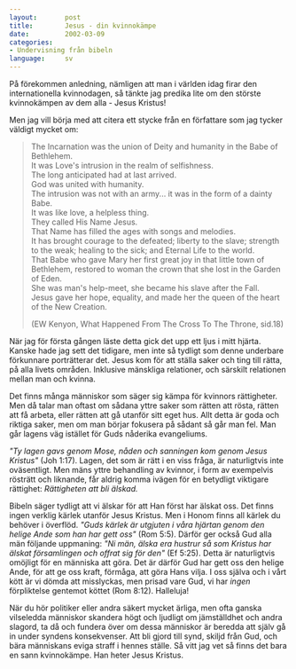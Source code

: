 ```yaml
---
layout:       post
title:        Jesus - din kvinnokämpe
date:         2002-03-09
categories:
- Undervisning från bibeln
language:     sv
---
```

På förekommen
anledning, nämligen att man i världen idag firar den internationella
kvinnodagen, så tänkte jag predika lite om den störste kvinnokämpen av
dem alla - Jesus Kristus!

Men jag vill börja med att citera ett
stycke från en författare som jag tycker väldigt mycket
om:

> The Incarnation was the union of Deity and humanity in the Babe of Bethlehem.<br>
> It was Love's intrusion in the realm of selfishness.<br>
> The long anticipated had at last arrived.<br>
> God was united with humanity.<br>
> The intrusion was not with an army... it was in the form of a dainty Babe.<br>
> It was like love, a helpless thing.<br>
> They called His Name Jesus.<br>
> That Name has filled the ages with songs and melodies.<br>
> It has brought courage to the defeated; liberty to the slave; strength to the weak; healing to the sick; and Eternal Life to the world.<br>
> That Babe who gave Mary her first great joy in that little town of Bethlehem, restored to woman the crown that she lost in the Garden of Eden.<br>
> She was man's help-meet, she became his slave after the Fall.<br>
> Jesus gave her hope, equality, and made her the queen of the heart of the New Creation.
>
> (EW Kenyon, What Happened From The Cross To The Throne,
sid.18)</em>

När jag för första gången läste detta gick det upp
ett ljus i mitt hjärta. Kanske hade jag sett det tidigare, men inte så
tydligt som denne underbare förkunnare porträtterar det. Jesus kom för
att ställa saker och ting till rätta, på alla livets
områden. Inklusive mänskliga relationer, och särskilt relationen
mellan man och kvinna.

Det finns många människor som säger sig
kämpa för kvinnors rättigheter. Men då talar man oftast om sådana
yttre saker som rätten att rösta, rätten att få arbeta, eller rätten
att gå utanför sitt eget hus. Allt detta är goda och riktiga saker,
men om man börjar fokusera på sådant så går man fel. Man går lagens
väg istället för Guds nåderika evangeliums.

<em>"Ty lagen gavs
genom Mose, nåden och sanningen kom genom Jesus Kristus"</em> (Joh
1:17). Lagen, det som är rätt i en viss fråga, är naturligtvis inte
oväsentligt. Men mäns yttre behandling av kvinnor, i form av
exempelvis rösträtt och liknande, får aldrig komma ivägen för en
betydligt viktigare rättighet: <em>Rättigheten att bli
älskad.</em>

Bibeln säger tydligt att vi älskar för att Han
först har älskat oss. Det finns ingen verklig kärlek utanför Jesus
Kristus. Men i Honom finns all kärlek du behöver i
överflöd. <em>"Guds kärlek är utgjuten i våra hjärtan genom den
helige Ande som han har gett oss"</em> (Rom 5:5). Därför ger också
Gud alla män följande uppmaning: <em>"Ni män, älska era hustrur så
som Kristus har älskat församlingen och offrat sig för den"</em> (Ef
5:25). Detta är naturligtvis omöjligt för en människa att göra. Det är
därför Gud har gett oss den helige Ande, för att ge oss kraft,
förmåga, att göra Hans vilja. I oss själva och i vårt kött är vi dömda
att misslyckas, men prisad vare Gud, vi har <em>ingen</em>
förpliktelse gentemot köttet (Rom 8:12). Halleluja!

När du hör
politiker eller andra säkert mycket ärliga, men ofta ganska vilseledda
människor skandera högt och ljudligt om jämställdhet och andra
slagord, ta då och fundera över om dessa människor är beredda att
själv gå in under syndens konsekvenser. Att bli gjord till synd,
skiljd från Gud, och bära människans eviga straff i hennes ställe. Så
vitt jag vet så finns det bara en sann kvinnokämpe. Han heter Jesus
Kristus.
